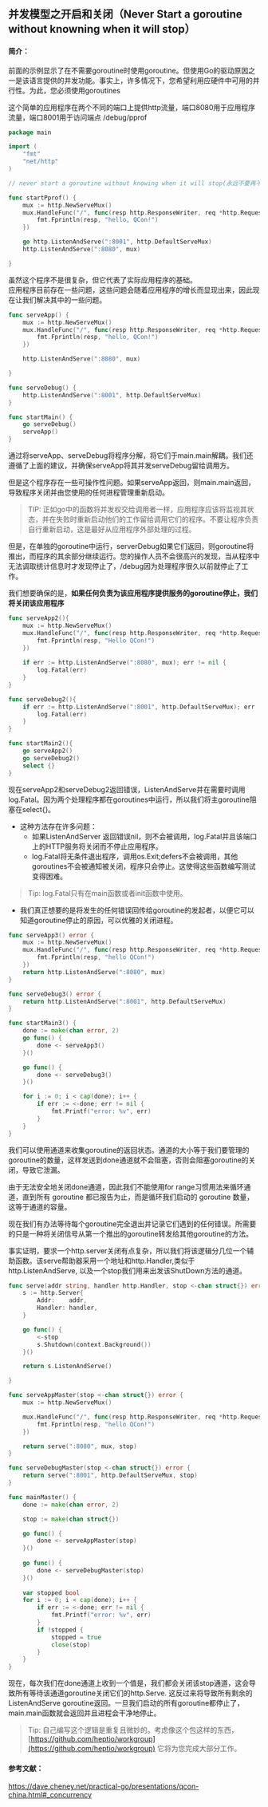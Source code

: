 ## 并发模型之开启和关闭（Never Start a goroutine without knowning when it will stop）
#### 简介：
前面的示例显示了在不需要goroutine时使用goroutine。但使用Go的驱动原因之一是该语言提供的并发功能。事实上，许多情况下，您希望利用应硬件中可用的并行性。为此，您必须使用goroutines

这个简单的应用程序在两个不同的端口上提供http流量，端口8080用于应用程序流量，端口8001用于访问端点 /debug/pprof

```go
package main

import (
	"fmt"
	"net/http"
)

// never start a goroutine without knowing when it will stop(永远不要再不知道它合适停止的情况下启动一个goroutine)

func startPprof() {
	mux := http.NewServeMux()
	mux.HandleFunc("/", func(resp http.ResponseWriter, req *http.Request) {
		fmt.Fprintln(resp, "hello, QCon!")
	})

	go http.ListenAndServe(":8001", http.DefaultServeMux)
	http.ListenAndServe(":8080", mux)

}
```
虽然这个程序不是很复杂，但它代表了实际应用程序的基础。  
应用程序目前存在一些问题，这些问题会随着应用程序的增长而显现出来，因此现在让我们解决其中的一些问题。

```go
func serveApp() {
	mux := http.NewServeMux()
	mux.HandleFunc("/", func(resp http.ResponseWriter, req *http.Request) {
		fmt.Fprintln(resp, "hello, QCon!")
	})

	http.ListenAndServe(":8080", mux)

}

func serveDebug() {
	http.ListenAndServe(":8001", http.DefaultServeMux)
}

func startMain() {
	go serveDebug()
	serveApp()
}
```
通过将serveApp、serveDebug将程序分解，将它们于main.main解耦。我们还遵循了上面的建议，并确保serveApp将其并发serveDebug留给调用方。  

但是这个程序存在一些可操作性问题。如果serveApp返回，则main.main返回，导致程序关闭并由您使用的任何进程管理重新启动。

> TIP: 正如go中的函数将并发权交给调用者一样，应用程序应该将监视其状态，并在失败时重新启动他们的工作留给调用它们的程序。不要让程序负责自行重新启动，这是最好从应用程序外部处理的过程。  

但是，在单独的goroutine中运行，serverDebug如果它们返回，则goroutine将推出，而程序的其余部分继续运行。您的操作人员不会很高兴的发现，当从程序中无法调取统计信息时才发现停止了，/debug因为处理程序很久以前就停止了工作。

我们想要确保的是，**如果任何负责为该应用程序提供服务的goroutine停止，我们将关闭该应用程序**  

```go
func serveApp2(){
	mux := http.NewServeMux()
	mux.HandleFunc("/", func(resp http.ResponseWriter, req *http.Request){
		fmt.Fprintln(resp, "Hello QCon!")
	})
	
	if err := http.ListenAndServe(":8080", mux); err != nil {
		log.Fatal(err)
	}
}

func serveDebug2(){
	if err := http.ListenAndServe(":8001", http.DefaultServeMux); err != nil {
		log.Fatal(err)
	}
}

func startMain2(){
	go serveApp2()
	go serveDebug2()
	select {}
}
```
现在serveApp2和serveDebug2返回错误，ListenAndServe并在需要时调用log.Fatal。因为两个处理程序都在goroutines中运行，所以我们将主goroutine阻塞在select{}。

- 这种方法存在许多问题：
	- 如果ListenAndServer 返回错误nil，则不会被调用，log.Fatal并且该端口上的HTTP服务将关闭而不停止应用程序。
	- log.Fatal将无条件退出程序，调用os.Exit;defers不会被调用，其他goroutines不会被通知被关闭，程序只会停止。这使得这些函数编写测试变得困难。

> Tip: log.Fatal只有在main函数或者init函数中使用。

- 我们真正想要的是将发生的任何错误回传给goroutine的发起者，以便它可以知道goroutine停止的原因，可以优雅的关闭进程。  
```go
func serveApp3() error {
	mux := http.NewServeMux()
	mux.HandleFunc("/", func(resp http.ResponseWriter, req *http.Request) {
		fmt.Fprintln(resp, "hello QCon!")
	})
	return http.ListenAndServe(":8080", mux)
}

func serveDebug3() error {
	return http.ListenAndServe(":8001", http.DefaultServeMux)
}

func startMain3() {
	done := make(chan error, 2)
	go func() {
		done <- serveApp3()
	}()

	go func() {
		done <- serveDebug3()
	}()

	for i := 0; i < cap(done); i++ {
		if err := <-done; err != nil {
			fmt.Printf("error: %v", err)
		}
	}
}
```
我们可以使用通道来收集goroutine的返回状态。通道的大小等于我们要管理的goroutine的数量，这样发送到done通道就不会阻塞，否则会阻塞goroutine的关闭，导致它泄漏。  

由于无法安全地关闭done通道，因此我们不能使用for range习惯用法来循环通道，直到所有 goroutine 都已报告为止，而是循环我们启动的 goroutine 数量，这等于通道的容量。  

现在我们有办法等待每个goroutine完全退出并记录它们遇到的任何错误。所需要的只是一种将关闭信号从第一个推出的goroutine转发给其他goroutine的方法。  

事实证明，要求一个http.server关闭有点复杂，所以我们将该逻辑分几位一个辅助函数。该serve帮助器采用一个地址和http.Handler,类似于http.ListenAndServe, 以及一个stop我们用来出发该ShutDown方法的通道。

```go
func serve(addr string, handler http.Handler, stop <-chan struct{}) error {
	s := http.Server{
		Addr:    addr,
		Handler: handler,
	}

	go func() {
		<-stop
		s.Shutdown(context.Background())
	}()

	return s.ListenAndServe()

}

func serveAppMaster(stop <-chan struct{}) error {
	mux := http.NewServeMux()

	mux.HandleFunc("/", func(resp http.ResponseWriter, req *http.Request) {
		fmt.Fprintln(resp, "hello QCon!")
	})

	return serve(":8080", mux, stop)
}

func serveDebugMaster(stop <-chan struct{}) error {
	return serve(":8001", http.DefaultServeMux, stop)
}

func mainMaster() {
	done := make(chan error, 2)

	stop := make(chan struct{})

	go func() {
		done <- serveAppMaster(stop)
	}()
	
	go func() {
		done <- serveDebugMaster(stop)
	}()
	
	var stopped bool
	for i := 0; i < cap(done); i++ {
		if err := <-done; err != nil {
			fmt.Printf("error: %v", err)
		}
		if !stopped {
			stopped = true
			close(stop)
		}
	}
}

```

现在，每次我们在done通道上收到一个值是，我们都会关闭该stop通道，这会导致所有等待该通道goroutine关闭它们的http.Serve. 这反过来将导致所有剩余的 ListenAndServe goroutine返回。一旦我们启动的所有goroutine都停止了，main.main函数就会返回并且进程会干净地停止。 

> Tip: 自己编写这个逻辑是重复且微妙的。考虑像这个包这样的东西，[https://github.com/heptio/workgroup](https://github.com/heptio/workgroup) 它将为您完成大部分工作。


#### 参考文献：
https://dave.cheney.net/practical-go/presentations/qcon-china.html#_concurrency





